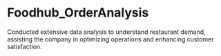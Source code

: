 # Foodhub_OrderAnalysis
Conducted extensive data analysis to understand restaurant demand, assisting the company in optimizing operations and enhancing customer satisfaction.
